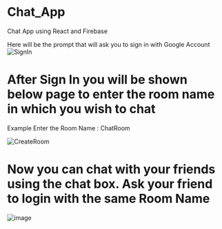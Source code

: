 # Chat_App
Chat App using React and Firebase

Here will be the prompt that will ask you to sign in with Google Account
![SignIn](https://github.com/Mihiryadav1/Chat_App/assets/86922582/29123642-c0c0-4161-9504-b813e48b3c2c)

# After Sign In you will be shown below page to enter the room name in which you wish to chat
Example 
Enter the Room Name : ChatRoom

![CreateRoom](https://github.com/Mihiryadav1/Chat_App/assets/86922582/7f27f329-f386-46aa-b201-31d27245e287)

# Now you can chat with your friends using the chat box. Ask your friend to login with the same Room Name
![image](https://github.com/Mihiryadav1/Chat_App/assets/86922582/f44877dd-e061-46da-9060-4eff111fe35e)


